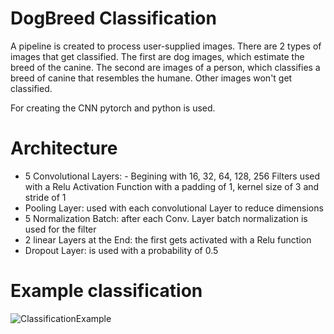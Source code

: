 # DogBreed Classification

A pipeline is created to process user-supplied images.
There are 2 types of images that get classified. 
The first are dog images, which estimate the breed of the canine.
The second are images of a person, which classifies a breed of canine that resembles the humane.
Other images won't get classified.

For creating the CNN pytorch and python is used.
# Architecture

- 5 Convolutional Layers: - Begining with 16, 32, 64, 128, 256 Filters used with a Relu Activation Function with a padding of 1, kernel size of 3 and stride of 1
- Pooling Layer: used with each convolutional Layer to reduce dimensions
- 5 Normalization Batch: after each Conv. Layer batch normalization is used for the filter
- 2 linear Layers at the End: the first gets activated with a Relu function
- Dropout Layer: is used with a probability of 0.5

# Example classification

![ClassificationExample](https://raw.githubusercontent.com/Lukas-Forst/DeepLearning/master/DogBreed%20Classification/Example%20picture.png)
